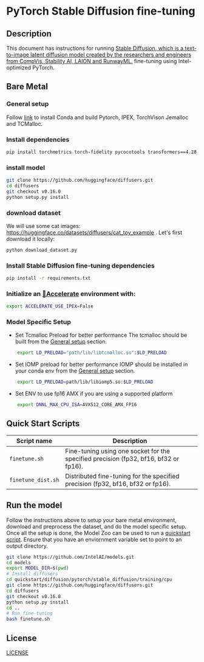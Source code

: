 <!--- 0. Title -->
# PyTorch Stable Diffusion fine-tuning

<!-- 10. Description -->
## Description

This document has instructions for running [Stable Diffusion, which is a text-to-image latent diffusion model created by the researchers and engineers from CompVis, Stability AI, LAION and RunwayML.](https://huggingface.co/stabilityai/stable-diffusion-2-1) fine-tuning using Intel-optimized PyTorch.

## Bare Metal
### General setup

Follow [link](/docs/general/pytorch/BareMetalSetup.md) to install Conda and build Pytorch, IPEX, TorchVison Jemalloc and TCMalloc.

### Install dependencies
```bash
pip install torchmetrics torch-fidelity pycocotools transformers==4.28.1
```

### install model
```bash
git clone https://github.com/huggingface/diffusers.git
cd diffusers
git checkout v0.16.0
python setup.py install
```

### download dataset
We will use some cat images: https://huggingface.co/datasets/diffusers/cat_toy_example .
Let's first download it locally:
```bash
python download_dataset.py
```

### Install Stable Diffusion fine-tuning dependencies
```bash
pip install -r requirements.txt
```

### Initialize an [🤗Accelerate](https://github.com/huggingface/accelerate/) environment with:
```bash
export ACCELERATE_USE_IPEX=False
```

### Model Specific Setup
* Set Tcmalloc Preload for better performance
The tcmalloc should be built from the [General setup](#general-setup) section.
```bash
    export LD_PRELOAD="path/lib/libtcmalloc.so":$LD_PRELOAD
```

* Set IOMP preload for better performance
IOMP should be installed in your conda env from the [General setup](#general-setup) section.
```bash
    export LD_PRELOAD=path/lib/libiomp5.so:$LD_PRELOAD
```

* Set ENV to use fp16 AMX if you are using a supported platform
```bash
    export DNNL_MAX_CPU_ISA=AVX512_CORE_AMX_FP16
```

## Quick Start Scripts

| Script name | Description |
|-------------|-------------|
| `finetune.sh` | Fine-tuning using one socket for the specified precision (fp32, bf16, bf32 or fp16). |
| `finetune_dist.sh` | Distributed fine-tuning for the specified precision (fp32, bf16, bf32 or fp16). |


## Run the model

Follow the instructions above to setup your bare metal environment, download and
preprocess the dataset, and do the model specific setup. Once all the setup is done,
the Model Zoo can be used to run a [quickstart script](#quick-start-scripts).
Ensure that you have an enviornment variable set to point to an output directory.

```bash
git clone https://github.com/IntelAI/models.git
cd models
export MODEL_DIR=$(pwd)
# Install diffusers
cd quickstart/diffusion/pytorch/stable_diffusion/training/cpu
git clone https://github.com/huggingface/diffusers.git
cd diffusers
git checkout v0.16.0
python setup.py install
cd ..
# Run fine-tuning
bash finetune.sh
```

<!--- 80. License -->
## License
[LICENSE](https://github.com/IntelAI/models/blob/master/LICENSE)
